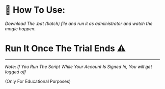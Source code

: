 # 🔧 How To Use:

*Download The .bat (batch) file and run it as administrator and watch the magic happen.*

# Run It Once The Trial Ends ⚠️

_ _ _ _ _ _ _ _ _ _ _ _ _ _ _ _ _ 


*Note: If You Run The Script While Your Account Is Signed In, You will get logged off*


(Only For Educational Purposes)
